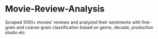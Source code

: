 # Movie-Review-Analysis
Scraped 1000+ movies’ reviews and analyzed their sentiments with fine-grain and coarse-grain classification based on genre, decade, production studio etc
